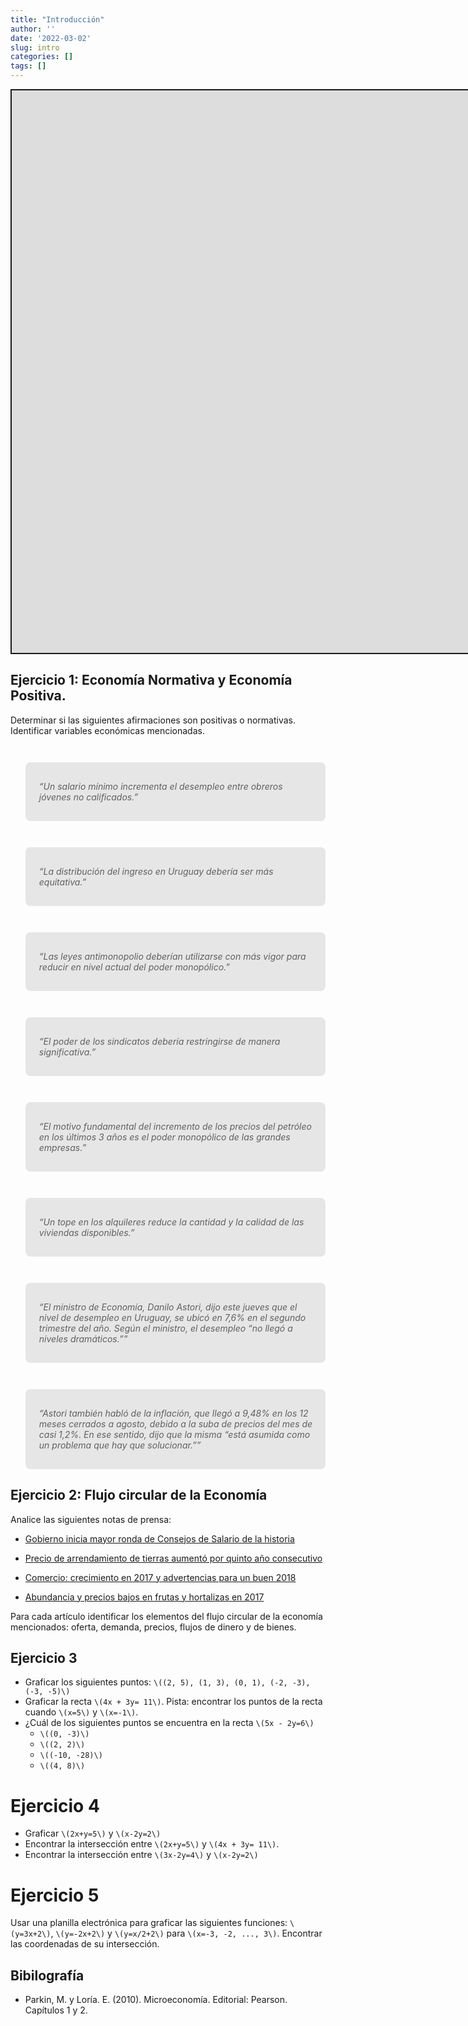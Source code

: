 ```yaml
---
title: "Introducción"
author: ''
date: '2022-03-02'
slug: intro
categories: []
tags: []
---
```


<script src="{{< blogdown/postref >}}index_files/fitvids/fitvids.min.js"></script>
<style type="text/css">
.twitter-tweet {
  margin-left: auto;
  margin-right: auto;
}

blockquote {
  margin-top: 3em;
  background: hsl(0deg 0% 90%);
  padding: 16px 20px;
  border-radius: 8px;
  font-style: italic;
}

blockquote p::before {
    content: '“';
  }

blockquote p::after {
    content: '”';
  }
</style>
<div class="shareagain" style="min-width:300px;margin:1em auto;">
<iframe src="https://slides-intro.netlify.app/" width="1600" height="900" style="border:2px solid currentColor;" loading="lazy" allowfullscreen></iframe>
<script>fitvids('.shareagain', {players: 'iframe'});</script>
</div>

## Ejercicio 1: Economía Normativa y Economía Positiva.

Determinar si las siguientes afirmaciones son positivas o normativas. Identificar variables económicas mencionadas.

> Un salario mínimo incrementa el desempleo entre obreros jóvenes no calificados.

> La distribución del ingreso en Uruguay debería ser más equitativa.

> Las leyes antimonopolio deberían utilizarse con más vigor para reducir en nivel actual del poder monopólico.

> El poder de los sindicatos debería restringirse de manera significativa.

> El motivo fundamental del incremento de los precios del petróleo en los últimos 3 años es el poder monopólico de las grandes empresas.

> Un tope en los alquileres reduce la cantidad y la calidad de las viviendas disponibles.

> El ministro de Economía, Danilo Astori, dijo este jueves que el nivel de desempleo en Uruguay, se ubicó en 7,6% en el segundo trimestre del año. Según el ministro, el desempleo “no llegó a niveles dramáticos.”

> Astori también habló de la inflación, que llegó a 9,48% en los 12 meses cerrados a agosto, debido a la suba de precios del mes de casi 1,2%. En ese sentido, dijo que la misma “está asumida como un problema que hay que solucionar.”

## Ejercicio 2: Flujo circular de la Economía

Analice las siguientes notas de prensa:

-   [Gobierno inicia mayor ronda de Consejos de Salario de la historia](http://www.180.com.uy/articulo/73654_gobierno-inicia-mayor-ronda-de-consejos-de-salario-de-la-historia)

-   [Precio de arrendamiento de tierras aumentó por quinto año consecutivo](http://www.180.com.uy/articulo/55791_precio-de-arrendamiento-de-tierras-aumento-por-quinto-ano-consecutivo)

-   [Comercio: crecimiento en 2017 y advertencias para un buen 2018](http://www.180.com.uy/articulo/73090_comercio-tuvo-un-2017-de-crecimiento-y-espera-un-buen-2018)

-   [Abundancia y precios bajos en frutas y hortalizas en 2017](http://www.180.com.uy/articulo/71800_abundancia-y-precios-bajos-en-frutas-y-hortalizas-en-2017)

Para cada artículo identificar los elementos del flujo circular de la economía mencionados: oferta, demanda, precios, flujos de dinero y de bienes.

## Ejercicio 3

-   Graficar los siguientes puntos: `\((2, 5), (1, 3), (0, 1), (-2, -3), (-3, -5)\)`
-   Graficar la recta `\(4x + 3y= 11\)`. Pista: encontrar los puntos de la recta cuando `\(x=5\)` y `\(x=-1\)`.
-   ¿Cuál de los siguientes puntos se encuentra en la recta `\(5x - 2y=6\)`
    -   `\((0, -3)\)`
    -   `\((2, 2)\)`
    -   `\((-10, -28)\)`
    -   `\((4, 8)\)`

# Ejercicio 4

-   Graficar `\(2x+y=5\)` y `\(x-2y=2\)`
-   Encontrar la intersección entre `\(2x+y=5\)` y `\(4x + 3y= 11\)`.
-   Encontrar la intersección entre `\(3x-2y=4\)` y `\(x-2y=2\)`

# Ejercicio 5

Usar una planilla electrónica para graficar las siguientes funciones: `\(y=3x+2\)`, `\(y=-2x+2\)` y `\(y=x/2+2\)` para `\(x=-3, -2, ..., 3\)`. Encontrar las coordenadas de su intersección.

<!-- ## Ejercicio 3: La FPP  -->
<!-- 1. Econolandia tiene 1000 horas de trabajo disponibles para producir cortes de pelo y remeras. Un corte de pelo requiere `\(1/2\)` hora de trabajo, y una remera `\(5\)`. Dibujar la FPP de Econolandia.  -->
<!-- ## Ejercicio 4: La FPP  -->
<!-- 2. En una economía que produce bienes agrícolas y manufacturas, se hace un descubrimiento científico que mejora el rendimiento de los cultivos sin afectar la producción industrial. Grafique este impacto en la FPP. -->
<!-- ## Ejercicio 5: La FPP  -->
<!-- 3. Juan tiene 10 horas para estudiar para dos pruebas: Historia y Economía. Dibuje la FPP de notas de las dos materias. Explique qué variables van en cada eje.  -->
<!-- En gráficos separados dibuje: -->
<!-- - El efecto de estudiar con música alta en vez de en silencio. -->
<!-- - El efecto de estudiar 15 horas en vez de 10. -->
<!-- - El efecto de la creación de una canal de youtube de videos de historia que hace que Juan sea más eficiente estudiando historia. Cada hora que pasa estudiando historia hace que saque mejores notas. -->

## Bibilografía

-   Parkin, M. y Loría. E. (2010). Microeconomía. Editorial: Pearson. Capítulos 1 y 2.
